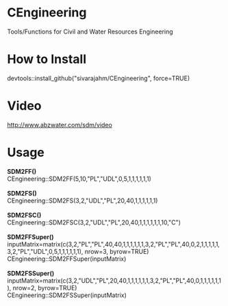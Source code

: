 # CEngineering
Tools/Functions for Civil and Water Resources Engineering


<b><h1>How to Install</h1></b>

devtools::install_github("sivarajahm/CEngineering", force=TRUE)

<b><h1>Video</h1></b>
<a href="http://www.abzwater.com/sdm/video">http://www.abzwater.com/sdm/video</a>

<b><h1>Usage</h1></b>
<b>SDM2FF()</b><br/>
CEngineering::SDM2FF(5,10,"PL","UDL",0,5,1,1,1,1,1,1)<br/><br/>
<b>SDM2FS()</b><br/>
CEngineering::SDM2FS(3,2,"UDL","PL",20,40,1,1,1,1,1,1)<br/><br/>
<b>SDM2FSC()</b><br/>
CEngineering::SDM2FSC(3,2,"UDL","PL",20,40,1,1,1,1,1,1,10,"C")<br/><br/>
<b>SDM2FFSuper()</b><br/>
inputMatrix=matrix(c(3,2,"PL","PL",40,40,1,1,1,1,1,1,3,2,"PL","PL",40,0,2,1,1,1,1,1,3,2,"PL","UDL",0,5,1,1,1,1,1,1), nrow=3, byrow=TRUE)
<br/>
CEngineering::SDM2FFSuper(inputMatrix)<br/><br/>
<b>SDM2FSSuper()</b><br/>
inputMatrix=matrix(c(3,2,"UDL","PL",20,40,1,1,1,1,1,1,3,2,"PL","PL",40,0,1,1,1,1,1,1), nrow=2, byrow=TRUE)<br/>
CEngineering::SDM2FSSuper(inputMatrix)






